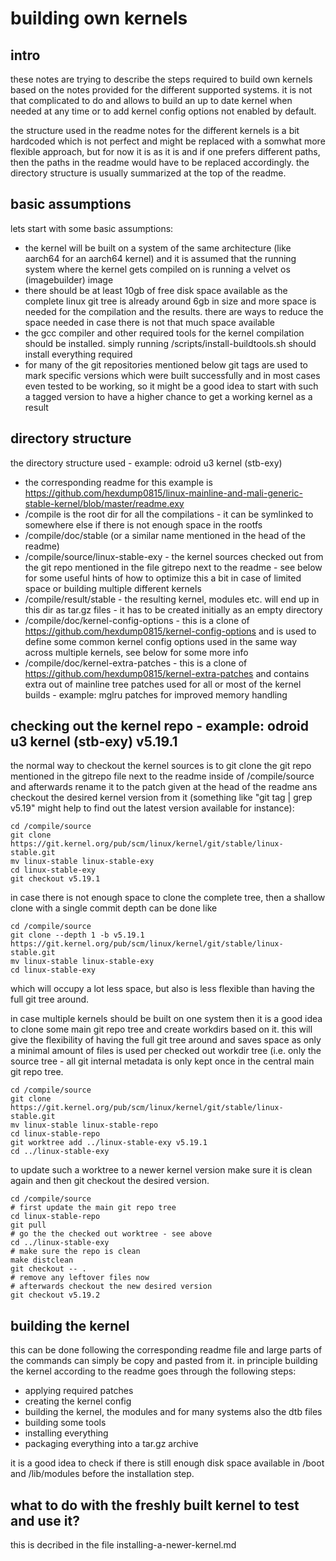 # building own kernels

## intro

these notes are trying to describe the steps required to build own kernels based
on the notes provided for the different supported systems. it is not that
complicated to do and allows to build an up to date kernel when needed at any
time or to add kernel config options not enabled by default.

the structure used in the readme notes for the different kernels is a bit
hardcoded which is not perfect and might be replaced with a somwhat more
flexible approach, but for now it is as it is and if one prefers different
paths, then the paths in the readme would have to be replaced accordingly. the
directory structure is usually summarized at the top of the readme.

## basic assumptions

lets start with some basic assumptions:
- the kernel will be built on a system of the same architecture (like aarch64
  for an aarch64 kernel) and it is assumed that the running system where the
kernel gets compiled on is running a velvet os (imagebuilder) image
- there should be at least 10gb of free disk space available as the complete
  linux git tree is already around 6gb in size and more space is needed for the
compilation and the results. there are ways to reduce the space needed in case
there is not that much space available
- the gcc compiler and other required tools for the kernel compilation should
  be installed. simply running /scripts/install-buildtools.sh should install
everything required
- for many of the git repositories mentioned below git tags are used to mark
  specific versions which were built successfully and in most cases even
tested to be working, so it might be a good idea to start with such a tagged
version to have a higher chance to get a working kernel as a result

## directory structure

the directory structure used - example: odroid u3 kernel (stb-exy)
- the corresponding readme for this example is
  https://github.com/hexdump0815/linux-mainline-and-mali-generic-stable-kernel/blob/master/readme.exy
- /compile is the root dir for all the compilations - it can be symlinked to
  somewhere else if there is not enough space in the rootfs
- /compile/doc/stable (or a similar name mentioned in the head of the readme)
- /compile/source/linux-stable-exy - the kernel sources checked out from the
  git repo mentioned in the file gitrepo next to the readme  - see below for some
useful hints of how to optimize this a bit in case of limited space or building
multiple different kernels
- /compile/result/stable - the resulting kernel, modules etc. will end up in
  this dir as tar.gz files - it has to be created initially as an empty
directory
- /compile/doc/kernel-config-options - this is a clone of
  https://github.com/hexdump0815/kernel-config-options and is used to define
some common kernel config options used in the same way across multiple kernels,
see below for some more info
- /compile/doc/kernel-extra-patches - this is a clone of
  https://github.com/hexdump0815/kernel-extra-patches and contains extra out of
mainline tree patches used for all or most of the kernel builds - example: mglru
patches for improved memory handling

## checking out the kernel repo - example: odroid u3 kernel (stb-exy) v5.19.1

the normal way to checkout the kernel sources is to git clone the git repo
mentioned in the gitrepo file next to the readme inside of /compile/source and
afterwards rename it to the patch given at the head of the readme ans checkout
the desired kernel version from it (something like "git tag | grep v5.19" might
help to find out the latest version available for instance):
```
cd /compile/source
git clone https://git.kernel.org/pub/scm/linux/kernel/git/stable/linux-stable.git
mv linux-stable linux-stable-exy
cd linux-stable-exy
git checkout v5.19.1
```

in case there is not enough space to clone the complete tree, then a shallow
clone with a single commit depth can be done like
```
cd /compile/source
git clone --depth 1 -b v5.19.1 https://git.kernel.org/pub/scm/linux/kernel/git/stable/linux-stable.git
mv linux-stable linux-stable-exy
cd linux-stable-exy
```
which will occupy a lot less space, but also is less flexible than having the
full git tree around.

in case multiple kernels should be built on one system then it is a good idea to
clone some main git repo tree and create workdirs based on it. this will give
the flexibility of having the full git tree around and saves space as only a
minimal amount of files is used per checked out workdir tree (i.e. only the
source tree - all git internal metadata is only kept once in the central main
git repo tree.
```
cd /compile/source
git clone https://git.kernel.org/pub/scm/linux/kernel/git/stable/linux-stable.git
mv linux-stable linux-stable-repo
cd linux-stable-repo
git worktree add ../linux-stable-exy v5.19.1
cd ../linux-stable-exy
```
to update such a worktree to a newer kernel version make sure it is clean again
and then git checkout the desired version.
```
cd /compile/source
# first update the main git repo tree
cd linux-stable-repo
git pull
# go the the checked out worktree - see above
cd ../linux-stable-exy
# make sure the repo is clean
make distclean
git checkout -- .
# remove any leftover files now
# afterwards checkout the new desired version
git checkout v5.19.2
```

## building the kernel

this can be done following the corresponding readme file and large parts of the
commands can simply be copy and pasted from it. in principle building the kernel
according to the readme goes through the following steps:

- applying required patches
- creating the kernel config
- building the kernel, the modules and for many systems also the dtb files
- building some tools
- installing everything
- packaging everything into a tar.gz archive

it is a good idea to check if there is still enough disk space available in
/boot and /lib/modules before the installation step.

## what to do with the freshly built kernel to test and use it?

this is decribed in the file installing-a-newer-kernel.md
